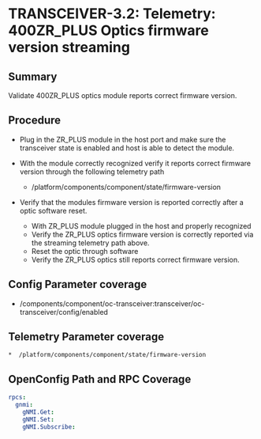 # TRANSCEIVER-3.2: Telemetry: 400ZR_PLUS Optics firmware version streaming

## Summary

Validate 400ZR_PLUS optics module reports correct firmware version.

## Procedure

*   Plug in the ZR_PLUS module in the host port and make sure the transceiver 
    state is enabled and host is able to detect the module.
*   With the module correctly recognized verify it reports correct firmware
    version through the following telemetry path
    *   /platform/components/component/state/firmware-version

*   Verify that the modules firmware version is reported correctly after a
    optic software reset.

    *   With ZR_PLUS module plugged in the host and properly recognized 
    *   Verify the ZR_PLUS optics firmware version is correctly reported via the 
        streaming telemetry path above.
    *   Reset the optic through software
    *   Verify the ZR_PLUS optics still reports correct firmware version. 

## Config Parameter coverage

*   /components/component/oc-transceiver:transceiver/oc-transceiver/config/enabled

## Telemetry Parameter coverage

    *  /platform/components/component/state/firmware-version

## OpenConfig Path and RPC Coverage
```yaml
rpcs:
  gnmi:
    gNMI.Get:
    gNMI.Set:
    gNMI.Subscribe:
```
